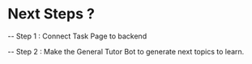 # Next Steps ?

-- Step 1 : Connect Task Page to backend

-- Step 2 : Make the General Tutor Bot to generate next topics to learn.